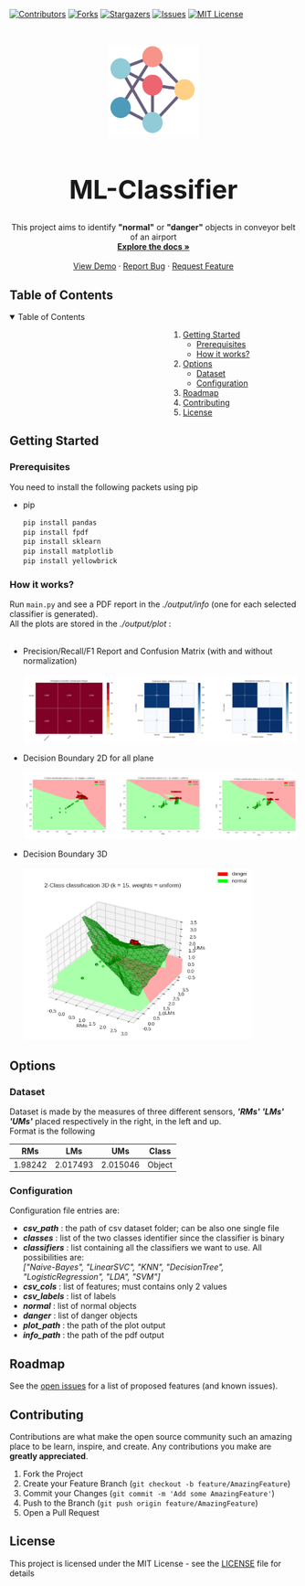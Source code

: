 [![Contributors][contributors-shield]][contributors-url]
[![Forks][forks-shield]][forks-url]
[![Stargazers][stars-shield]][stars-url]
[![Issues][issues-shield]][issues-url]
[![MIT License][license-shield]][license-url]

<!-- PROJECT LOGO -->
<br />
<p align="center">
  <a href="https://github.com/CaptainMich/ML-Classifier">
    <img src="docs/images/icon.png" alt="Logo" width="160" height="160">
  </a>

  <h1 style="font-size: 45px" align="center"> <b>ML-Classifier</b> </h1>

  <p align="center">
    This project aims to identify <b>"normal"</b> or <b>"danger"</b> objects in conveyor belt of an airport  <br/>
    <a href="https://github.com/CaptainMich/ML-Classifier"><strong>Explore the docs »</strong></a>
    <br />
    <br />
    <a href="https://github.com/CaptainMich/ML-Classifier">View Demo</a>
    ·
    <a href="https://github.com/CaptainMich/ML-Classifier/issues">Report Bug</a>
    ·
    <a href="https://github.com/CaptainMich/ML-Classifier/issues">Request Feature</a>
  </p>
</p>


<!-- TABLE OF CONTENTS -->
## Table of Contents 

<details open="open">
  <summary>Table of Contents</summary>
  <ol style="margin-left: 20em;">
    <li>
      <a href="#getting-started">Getting Started</a>
      <ul>
        <li><a href="#prerequisites">Prerequisites</a></li>
        <li><a href="#how-it-works">How it works?</a></li>
      </ul>
    </li>
    <li>
      <a href="#getting-started">Options</a>
      <ul>
        <li><a href="#dataset">Dataset</a></li>
        <li><a href="#configuration">Configuration</a></li>
      </ul>
    </li>
    <li><a href="#roadmap">Roadmap</a></li>
    <li><a href="#contributing">Contributing</a></li>
    <li><a href="#license">License</a></li>
  </ol>
</details>

## Getting Started

### Prerequisites

You need to install the following packets using pip

* pip
    ```sh
    pip install pandas
    pip install fpdf
    pip install sklearn
    pip install matplotlib
    pip install yellowbrick
    ```

### How it works?

Run `main.py` and see a PDF report in the *./output/info* (one for each selected classifier is generated). <br> 
All the plots are stored in the *./output/plot* : <br> <br>

* Precision/Recall/F1 Report and Confusion Matrix (with and without normalization) <br> <br>
  <a href="https://github.com/CaptainMich/ML-Classifier">
    <img src="docs/images/image-1.png" alt="Logo">
  </a> <br>

* Decision Boundary 2D for all plane <br> <br>
  <a href="https://github.com/CaptainMich/ML-Classifier">
    <img src="docs/images/image-2.png" alt="Logo">
  </a> <br>

* Decision Boundary 3D <br> <br>
  <a align="center" href="https://github.com/CaptainMich/ML-Classifier">
    <img src="docs/images/image-3.png"  alt="Logo" width="400" height="300">
  </a>
## Options

### Dataset

Dataset is made by the measures of three different sensors, ***'RMs'*** ***'LMs'*** ***'UMs'*** placed respectively in the right, in the left and up. <br> 
Format is the following 

| RMs | LMs | UMs | Class |
| --- | --- | --- |  --- |
|1.98242 | 2.017493 | 2.015046 | Object

### Configuration

Configuration file entries are:

- ***csv_path*** : the path of csv dataset folder; can be also one single file
- ***classes*** : list of the two classes identifier since the classifier is binary
- ***classifiers*** : list containing all the classifiers we want to use. All possibilities are: <br>
                 *["Naive-Bayes", "LinearSVC", "KNN", "DecisionTree", "LogisticRegression", "LDA", "SVM"]*
- ***csv_cols*** : list of features; must contains only 2 values
- ***csv_labels*** : list of labels
- ***normal*** : list of normal objects 
- ***danger*** : list of danger objects
- ***plot_path*** : the path of the plot output
- ***info_path*** : the path of the pdf output

<!-- ROADMAP -->
## Roadmap

See the [open issues](https://github.com/othneildrew/Best-README-Template/issues) for a list of proposed features (and known issues).

<!-- CONTRIBUTING -->
## Contributing

Contributions are what make the open source community such an amazing place to be learn, inspire, and create. Any contributions you make are **greatly appreciated**.

1. Fork the Project
2. Create your Feature Branch (`git checkout -b feature/AmazingFeature`)
3. Commit your Changes (`git commit -m 'Add some AmazingFeature'`)
4. Push to the Branch (`git push origin feature/AmazingFeature`)
5. Open a Pull Request

<!-- LICENSE -->
## License

This project is licensed under the MIT License - see the [LICENSE](LICENSE) file for details


<!-- MARKDOWN LINKS & IMAGES -->
<!-- https://github.com/CaptainMich/ML-Classifier/ --> 
[contributors-shield]: https://img.shields.io/github/contributors/CaptainMich/ML-Classifier.svg?style=for-the-badge
[contributors-url]: https://github.com/CaptainMich/ML-Classifier/graphs/contributors
[forks-shield]: https://img.shields.io/github/forks/CaptainMich/ML-Classifier.svg?style=for-the-badge
[forks-url]: https://github.com/CaptainMich/ML-Classifier/network/members
[stars-shield]: https://img.shields.io/github/stars/CaptainMich/ML-Classifier.svg?style=for-the-badge
[stars-url]: https://github.com/CaptainMich/ML-Classifier/stargazers
[issues-shield]: https://img.shields.io/github/issues/CaptainMich/ML-Classifier.svg?style=for-the-badge
[issues-url]: https://github.com/CaptainMich/ML-Classifier/issues
[license-shield]: https://img.shields.io/github/license/CaptainMich/ML-Classifier.svg?style=for-the-badge
[license-url]: https://github.com/CaptainMich/ML-Classifier/blob/master/LICENSE
